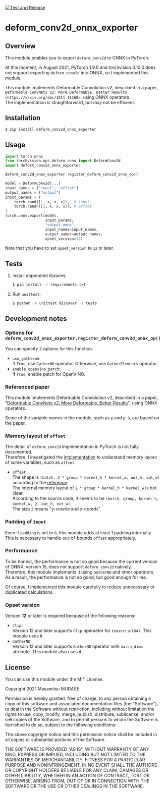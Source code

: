 [![Test and Release](https://github.com/masamitsu-murase/deform_conv2d_onnx_exporter/actions/workflows/ci.yml/badge.svg)](https://github.com/masamitsu-murase/deform_conv2d_onnx_exporter/actions/workflows/ci.yml)

# deform\_conv2d\_onnx\_exporter

## Overview

This module enables you to export `deform_conv2d` to ONNX in PyTorch.

At this moment, in August 2021, PyTorch 1.9.0 and torchvision 0.10.0 does not support exporting `deform_conv2d` into ONNX, so I implemented this module.

This module implements Deformable Convolution v2, described in a paper, `Deformable ConvNets v2: More Deformable, Better Results <https://arxiv.org/abs/1811.11168>`, using ONNX operators.  
The implementation is straightforward, but may not be efficient.

## Installation

```sh
$ pip install deform_conv2d_onnx_exporter
```

## Usage

```python
import torch.onnx
from torchvision.ops.deform_conv import DeformConv2d
import deform_conv2d_onnx_exporter

deform_conv2d_onnx_exporter.register_deform_conv2d_onnx_op()

model = DeformConv2d(...)
input_names = ["input", "offset"]
output_names = ["output"]
input_params = (
    torch.rand([1, x, x, x]),  # input
    torch.randn([1, x, x, x]), # offset
)
torch.onnx.export(model,
                  input_params,
                  "output.onnx",
                  input_names=input_names,
                  output_names=output_names,
                  opset_version=12)
```

Note that you have to set `opset_version` to `12` or later.

## Tests

1. Install dependent libraries.  
   ```sh
   $ pip install -r requirements.txt
   ```
2. Run `unittest`.  
   ```sh
   $ python -m unittest discover -s tests
   ```

## Development notes

### Options for `deform_conv2d_onnx_exporter.register_deform_conv2d_onnx_op()`

You can specify 2 options for this function.

* `use_gathernd`:  
  If `True`, use `GatherND` operator. Otherwise, use `GatherElements` operator.
* `enable_openvino_patch`:  
  If `True`, enable patch for OpenVINO.

### Referenced paper

This module implements Deformable Convolution v2, described in a paper, "[Deformable ConvNets v2: More Deformable, Better Results](https://arxiv.org/abs/1811.11168)", using ONNX operators.

Some of the variable names in the module, such as `p` and `p_0`, are based on the paper.

### Memory layout of `offset`

The detail of `deform_conv2d` implementation in PyTorch is not fully documented.  
Therefore, I investigated the [implementation](https://github.com/pytorch/vision/blob/19ad0bbc5e26504a501b9be3f0345381d6ba1efc/torchvision/csrc/ops/cpu/deform_conv2d_kernel.cpp) to understand memory layout of some variables, such as `offset`.

* `offset`  
  The shape is `(batch, 2 * group * kernel_h * kernel_w, out_h, out_w)` according to the [reference](https://pytorch.org/vision/stable/ops.html#torchvision.ops.deform_conv2d).  
  The internal memory layout of `2 * group * kernel_h * kernel_w` is not clear.  
  According to the source code, it seems to be `(batch, group, kernel_h, kernel_w, 2, out_h, out_w)`.  
  The size `2` means "y-coords and x-coords".

### Padding of `input`

Even if `padding` is set to `0`, this module adds at least 1 padding internally.  
This is necessary to handle out-of-bounds `offset` appropriately.

### Performance

To be honest, the performance is not so good because the current version of ONNX, version 15, does not support `deform_conv2d` natively.  
Therefore, this module implements it using `GatherND` and other operators.  
As a result, the performance is not so good, but good enough for me.

Of course, I implemented this module carefully to reduce unnecessary or duplicated calculations.

### Opset version

Version **12** or later is required because of the following reasons:

- `Clip`:  
  Version 12 and later supports `Clip` operaetor for `tensor(int64)`. This module uses it.
- `GatherND`:  
  Versoin 12 and later supports `GatherND` operator with `batch_dims` attribute. This module also uses it.

## License

You can use this module under the MIT License.

Copyright 2021 Masamitsu MURASE

Permission is hereby granted, free of charge, to any person obtaining a copy of this software and associated documentation files (the "Software"), to deal in the Software without restriction, including without limitation the rights to use, copy, modify, merge, publish, distribute, sublicense, and/or sell copies of the Software, and to permit persons to whom the Software is furnished to do so, subject to the following conditions:

The above copyright notice and this permission notice shall be included in all copies or substantial portions of the Software.

THE SOFTWARE IS PROVIDED "AS IS", WITHOUT WARRANTY OF ANY KIND, EXPRESS OR IMPLIED, INCLUDING BUT NOT LIMITED TO THE WARRANTIES OF MERCHANTABILITY, FITNESS FOR A PARTICULAR PURPOSE AND NONINFRINGEMENT. IN NO EVENT SHALL THE AUTHORS OR COPYRIGHT HOLDERS BE LIABLE FOR ANY CLAIM, DAMAGES OR OTHER LIABILITY, WHETHER IN AN ACTION OF CONTRACT, TORT OR OTHERWISE, ARISING FROM, OUT OF OR IN CONNECTION WITH THE SOFTWARE OR THE USE OR OTHER DEALINGS IN THE SOFTWARE.
